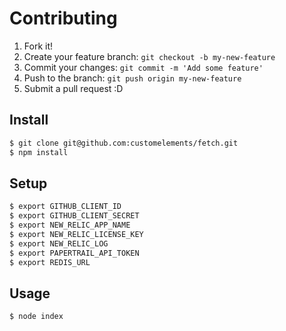 # Contributing

1. Fork it!
2. Create your feature branch: `git checkout -b my-new-feature`
3. Commit your changes: `git commit -m 'Add some feature'`
4. Push to the branch: `git push origin my-new-feature`
5. Submit a pull request :D

## Install

```sh
$ git clone git@github.com:customelements/fetch.git
$ npm install
```

## Setup

```sh
$ export GITHUB_CLIENT_ID
$ export GITHUB_CLIENT_SECRET
$ export NEW_RELIC_APP_NAME
$ export NEW_RELIC_LICENSE_KEY
$ export NEW_RELIC_LOG
$ export PAPERTRAIL_API_TOKEN
$ export REDIS_URL
```

## Usage

```sh
$ node index
```